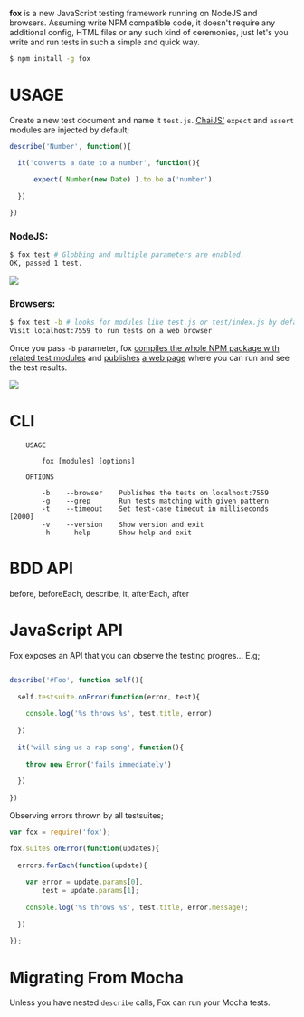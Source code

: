 **fox** is a new JavaScript testing framework running on NodeJS and browsers. 
Assuming write NPM compatible code, it doesn't require any additional config, HTML files or any such kind of ceremonies, 
just let's you write and run tests in such a simple and quick way.

```bash
$ npm install -g fox
```

# USAGE

Create a new test document and name it `test.js`. [ChaiJS'](http://chaijs.com) `expect` and `assert` modules are injected by default;

```js
describe('Number', function(){

  it('converts a date to a number', function(){
      
      expect( Number(new Date) ).to.be.a('number')
      
  })

})
```

### NodeJS:

```bash
$ fox test # Globbing and multiple parameters are enabled.
OK, passed 1 test.
```

![](https://dl.dropbox.com/s/agkrqwdrw3jlfhs/fox_cli.png?token_hash=AAET5mc15WE-bx9WlW0CLmZwk4N0K0qgcT9PMh72NX_KCA)

### Browsers:

```bash
$ fox test -b # looks for modules like test.js or test/index.js by default.
Visit localhost:7559 to run tests on a web browser
```

Once you pass `-b` parameter, fox [compiles the whole NPM package with related
test modules](https://github.com/azer/fox/blob/master/lib/browser.js#L18) and [publishes](https://github.com/azer/fox/blob/master/lib/server.js#L19) [a web page](https://github.com/azer/fox/blob/master/web/index.html) where you can run and see the test results.

![](https://dl.dropbox.com/s/vxqjrcs21lkyu31/fox_browsers.png?token_hash=AAGmgetvrDsTtDSypyyWiI1jhH2rJqQkBSrghjypyj2k1Q)


# CLI

```
    USAGE

        fox [modules] [options]

    OPTIONS

        -b    --browser    Publishes the tests on localhost:7559
        -g    --grep       Run tests matching with given pattern
        -t    --timeout    Set test-case timeout in milliseconds [2000]
        -v    --version    Show version and exit
        -h    --help       Show help and exit
```

# BDD API

before, beforeEach, describe, it, afterEach, after


# JavaScript API

Fox exposes an API that you can observe the testing progres... E.g; 

```js

describe('#Foo', function self(){
  
  self.testsuite.onError(function(error, test){
    
    console.log('%s throws %s', test.title, error)
    
  })
  
  it('will sing us a rap song', function(){
    
    throw new Error('fails immediately')
    
  })
 
})

```

Observing errors thrown by all testsuites; 

```js
var fox = require('fox');

fox.suites.onError(function(updates){
  
  errors.forEach(function(update){
  
    var error = update.params[0],
        test = update.params[1];
    
    console.log('%s throws %s', test.title, error.message);
    
  })
  
});

```

# Migrating From Mocha

Unless you have nested `describe` calls, Fox can run your Mocha tests.
